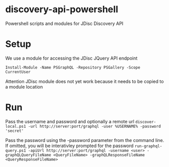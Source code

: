 # discovery-api-powershell
Powershell scripts and modules for JDisc Discovery API

# Setup
We use a module for accessing the JDisc JQuery API endpoint

`Install-Module -Name PSGraphQL -Repository PSGallery -Scope CurrentUser`

Attention JDisc module does not yet work because it needs to be copied to a module location

# Run

Pass the username and password and optionally a remote url
`discover-local.ps1 -url http://server:port/graphql -user %USERNAME% -password 'secret'`

Pass the password using the -password parameter from the command line. If omitted, you will be interativley prompted for the password
`run-graphql-query.ps1 -apiUrl http://server:port/graphql -username <user> -graphQLQueryFileName <QueryFileName> -graphQLResponseFileName <QueryResponseFileName>` 
